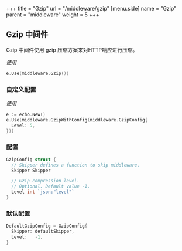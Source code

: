 +++
title = "Gzip"
url = "/middleware/gzip"
[menu.side]
  name = "Gzip"
  parent = "middleware"
  weight = 5
+++

## Gzip 中间件

Gzip 中间件使用 gzip 压缩方案来对HTTP响应进行压缩。 

*使用*

```go
e.Use(middleware.Gzip())
```

### 自定义配置

*使用*

```go
e := echo.New()
e.Use(middleware.GzipWithConfig(middleware.GzipConfig{
  Level: 5,
}))
```

### 配置

```go
GzipConfig struct {
  // Skipper defines a function to skip middleware.
  Skipper Skipper

  // Gzip compression level.
  // Optional. Default value -1.
  Level int `json:"level"`
}
```

### 默认配置

```go
DefaultGzipConfig = GzipConfig{
  Skipper: defaultSkipper,
  Level:   -1,
}
```
